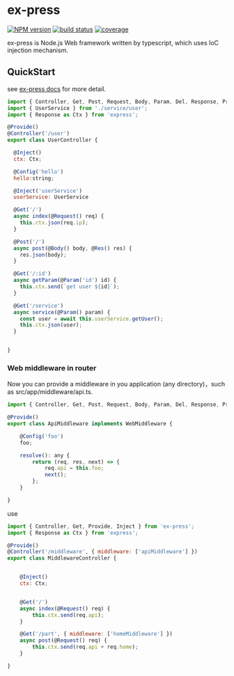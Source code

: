 # ex-press

[![NPM version][npm-image]][npm-url]
[![build status][travis-image]][travis-url]
[![coverage][coverage-image]][coverage-url]

[npm-image]: https://img.shields.io/npm/v/ex-press.svg?style=flat-square
[npm-url]: https://npmjs.org/package/ex-press
[travis-image]: https://travis-ci.org/yviscool/ex-press.svg?branch=master
[travis-url]: https://travis-ci.org/yviscool/ex-press
[coverage-url]: https://coveralls.io/github/yviscool/ex-press
[coverage-image]: https://coveralls.io/repos/github/yviscool/ex-press/badge.svg

ex-press is Node.js Web framework written by typescript, which uses IoC injection mechanism.

## QuickStart

<!-- add docs here for user -->

see [ex-press docs][express] for more detail.

```js
import { Controller, Get, Post, Request, Body, Param, Del, Response, Provide, Inject, } from 'ex-press';
import { UserService } from './service/user';
import { Response as Ctx } from 'express';

@Provide()
@Controller('/user')
export class UserController {

  @Inject()
  ctx: Ctx;

  @Config('hello')
  hello:string;

  @Inject('userService')
  userService: UserService

  @Get('/')
  async index(@Request() req) {
    this.ctx.json(req.ip);
  }

  @Post('/')
  async post(@Body() body, @Res() res) {
    res.json(body);
  }

  @Get('/:id')
  async getParam(@Param('id') id) {
    this.ctx.send(`get user ${id}`);
  }

  @Get('/service')
  async service(@Param() param) {
    const user = await this.userService.getUser();
    this.ctx.json(user);
  }


}
```

### Web middleware in router 

Now you can provide a middleware in you application (any directory)，such as src/app/middleware/api.ts.

```js
import { Controller, Get, Post, Request, Body, Param, Del, Response, Provide, Inject, Config, WebMiddleware } from 'ex-press';

@Provide()
export class ApiMiddleware implements WebMiddleware {

    @Config('foo')
    foo;

    resolve(): any {
        return (req, res, next) => {
            req.api = this.foo;
            next();
        };
    }

}
```
use 

```js
import { Controller, Get, Provide, Inject } from 'ex-press';
import { Response as Ctx } from 'express';

@Provide()
@Controller('/middleware', { middleware: ['apiMiddleware'] })
export class MiddlewareController {


    @Inject()
    ctx: Ctx;


    @Get('/')
    async index(@Request() req) {
        this.ctx.send(req.api);
    }

    @Get('/part', { middleware: ['homeMiddleware'] })
    async post(@Request() req) {
        this.ctx.send(req.api + req.home);
    }

}

```




[express]: https://expressjs.com
